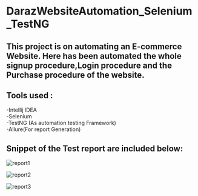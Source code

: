 # DarazWebsiteAutomation_Selenium_TestNG

## This project  is on automating an E-commerce Website. Here has been automated the whole signup procedure,Login procedure and the Purchase procedure of the website.

## Tools used :
 -Intellij IDEA <br/>
 -Selenium <br/>
 -TestNG (As automation testing Framework)<br/>
 -Allure(For report Generation)<br/>
 
 ## Snippet of the Test report are included below:
 
 
 ![report1](https://user-images.githubusercontent.com/47983558/204154472-d516ee3b-f751-4b72-9c7b-5525a189b8b3.PNG)


![report2](https://user-images.githubusercontent.com/47983558/204154500-5e654a65-f67d-4fa7-829d-91dde69883e4.PNG)


![report3](https://user-images.githubusercontent.com/47983558/204154502-14d9c1f5-d0d0-4681-89ad-675e5d85f908.PNG)
